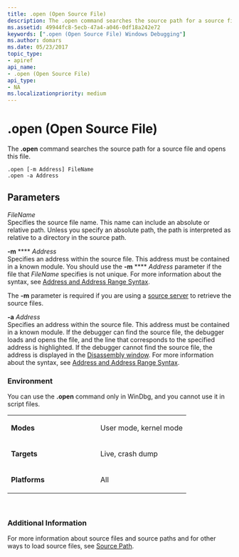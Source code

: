 ```yaml
---
title: .open (Open Source File)
description: The .open command searches the source path for a source file and opens this file.
ms.assetid: 49944fc8-5ecb-47a4-a046-0df18a242e72
keywords: [".open (Open Source File) Windows Debugging"]
ms.author: domars
ms.date: 05/23/2017
topic_type:
- apiref
api_name:
- .open (Open Source File)
api_type:
- NA
ms.localizationpriority: medium
---
```


# .open (Open Source File)


The **.open** command searches the source path for a source file and opens this file.

```dbgcmd
.open [-m Address] FileName 
.open -a Address 
```

## <span id="ddk_meta_open_source_file_dbg"></span><span id="DDK_META_OPEN_SOURCE_FILE_DBG"></span>Parameters


<span id="_______FileName______"></span><span id="_______filename______"></span><span id="_______FILENAME______"></span> *FileName*   
Specifies the source file name. This name can include an absolute or relative path. Unless you specify an absolute path, the path is interpreted as relative to a directory in the source path.

<span id="_______-m_______Address______"></span><span id="_______-m_______address______"></span><span id="_______-M_______ADDRESS______"></span> **-m** **** *Address*   
Specifies an address within the source file. This address must be contained in a known module. You should use the **-m** **** *Address* parameter if the file that *FileName* specifies is not unique. For more information about the syntax, see [Address and Address Range Syntax](address-and-address-range-syntax.md).

The **-m** parameter is required if you are using a [source server](using-a-source-server.md) to retrieve the source files.

<span id="_______-a_______Address______"></span><span id="_______-a_______address______"></span><span id="_______-A_______ADDRESS______"></span> **-a** *Address*   
Specifies an address within the source file. This address must be contained in a known module. If the debugger can find the source file, the debugger loads and opens the file, and the line that corresponds to the specified address is highlighted. If the debugger cannot find the source file, the address is displayed in the [Disassembly window](disassembly-window.md). For more information about the syntax, see [Address and Address Range Syntax](address-and-address-range-syntax.md).

### <span id="Environment"></span><span id="environment"></span><span id="ENVIRONMENT"></span>Environment

You can use the **.open** command only in WinDbg, and you cannot use it in script files.

<table>
<colgroup>
<col width="50%" />
<col width="50%" />
</colgroup>
<tbody>
<tr class="odd">
<td align="left"><p><strong>Modes</strong></p></td>
<td align="left"><p>User mode, kernel mode</p></td>
</tr>
<tr class="even">
<td align="left"><p><strong>Targets</strong></p></td>
<td align="left"><p>Live, crash dump</p></td>
</tr>
<tr class="odd">
<td align="left"><p><strong>Platforms</strong></p></td>
<td align="left"><p>All</p></td>
</tr>
</tbody>
</table>

 

### <span id="Additional_Information"></span><span id="additional_information"></span><span id="ADDITIONAL_INFORMATION"></span>Additional Information

For more information about source files and source paths and for other ways to load source files, see [Source Path](source-path.md).

 

 





